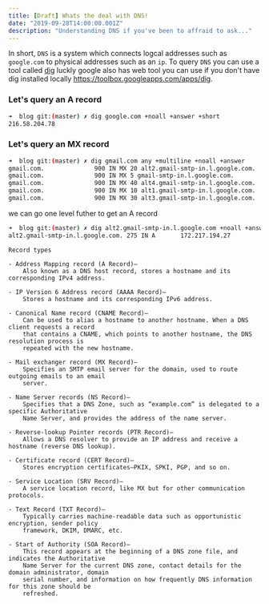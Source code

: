 ```yaml
---
title: [Draft] Whats the deal with DNS!
date: "2019-09-28T14:00:00.001Z"
description: "Understanding DNS if you've been to affraid to ask..."
---
```


In short, `DNS` is a system which connects logcal addresses such as `google.com` to physical 
addresses such as an `ip`. To query `DNS` you can use a tool called [dig](https://en.wikipedia.org/wiki/Dig_(command)) luckly google also has web tool you can use if you don't have dig installed locally https://toolbox.googleapps.com/apps/dig.

### Let's query an A record
```bash
➜  blog git:(master) ✗ dig google.com +noall +answer +short 
216.58.204.78
```

### Let's query an MX record
```bash
➜  blog git:(master) ✗ dig gmail.com any +multiline +noall +answer
gmail.com.              900 IN MX 20 alt2.gmail-smtp-in.l.google.com.
gmail.com.              900 IN MX 5 gmail-smtp-in.l.google.com.
gmail.com.              900 IN MX 40 alt4.gmail-smtp-in.l.google.com.
gmail.com.              900 IN MX 10 alt1.gmail-smtp-in.l.google.com.
gmail.com.              900 IN MX 30 alt3.gmail-smtp-in.l.google.com.
```
we can go one level futher to get an A record
```bash
➜  blog git:(master) ✗ dig alt2.gmail-smtp-in.l.google.com +noall +answer
alt2.gmail-smtp-in.l.google.com. 275 IN A       172.217.194.27
```


```
Record types

- Address Mapping record (A Record)—
    Also known as a DNS host record, stores a hostname and its corresponding IPv4 address.

- IP Version 6 Address record (AAAA Record)—
    Stores a hostname and its corresponding IPv6 address. 

- Canonical Name record (CNAME Record)—
    Can be used to alias a hostname to another hostname. When a DNS client requests a record
    that contains a CNAME, which points to another hostname, the DNS resolution process is 
    repeated with the new hostname.

- Mail exchanger record (MX Record)—
    Specifies an SMTP email server for the domain, used to route outgoing emails to an email 
    server.

- Name Server records (NS Record)—
    Specifies that a DNS Zone, such as “example.com” is delegated to a specific Authoritative 
    Name Server, and provides the address of the name server.

- Reverse-lookup Pointer records (PTR Record)—
    Allows a DNS resolver to provide an IP address and receive a hostname (reverse DNS lookup).

- Certificate record (CERT Record)—
    Stores encryption certificates—PKIX, SPKI, PGP, and so on.

- Service Location (SRV Record)—
    A service location record, like MX but for other communication protocols.

- Text Record (TXT Record)—
    Typically carries machine-readable data such as opportunistic encryption, sender policy 
    framework, DKIM, DMARC, etc.

- Start of Authority (SOA Record)—
    This record appears at the beginning of a DNS zone file, and indicates the Authoritative 
    Name Server for the current DNS zone, contact details for the domain administrator, domain 
    serial number, and information on how frequently DNS information for this zone should be 
    refreshed.
```